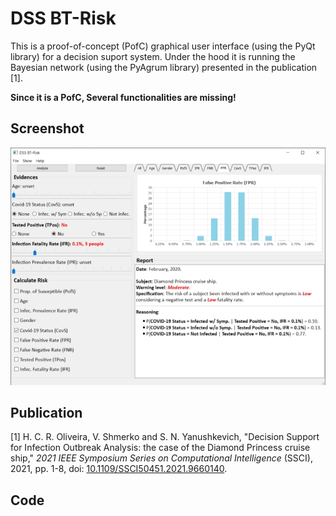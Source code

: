 # DSS BT-Risk

This is a proof-of-concept (PofC) graphical user interface (using the PyQt library) for a decision suport system.
Under the hood it is running the Bayesian network (using the PyAgrum library) presented in the publication [1].

**Since it is a PofC, Several functionalities are missing!**


## Screenshot
![DSS BT-Risk](dss-bt-risk-screenshot.jpg)


## Publication

[1] H. C. R. Oliveira, V. Shmerko and S. N. Yanushkevich, "Decision Support for Infection Outbreak Analysis: the case of the Diamond Princess cruise ship," *2021 IEEE Symposium Series on Computational Intelligence* (SSCI), 2021, pp. 1-8, doi: [10.1109/SSCI50451.2021.9660140](https://ieeexplore.ieee.org/document/9660140).

## Code